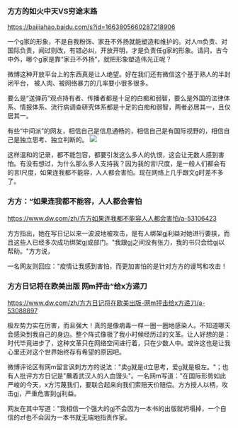 ### 方方的如火中天VS穷途末路
https://baijiahao.baidu.com/s?id=1663805660287218906

一个g家的形象，不是自我粉饰、家丑不外扬就能塑造和维护的。对人m负责、对国际负责，闻过则改，有错必纠，开放开明，才是负责任g家的形象。请问，古今中外，哪个g家是靠“家丑不外扬”，就把形象塑造伟光正呢？

微博这种开放平台上的东西真是让人绝望。好在我们还有微信这个基于熟人的半封闭平台， 被人肉、被网络暴力的几率要小很多很多。

要么是“送弹药”观点持有者、传播者都是十足的白痴和弱智，要么是外国的法律体系、情报体系、流行病调查研究体系都是十足的白痴和弱智，两者必居其一，且仅居其一。

有些“中间派”的网友，相信自己是信息通畅的，相信自己是有国际视野的，相信自己是独立思考、独立判断的。
![](https://pics3.baidu.com/feed/5243fbf2b2119313c6a9417086208dd190238d23.jpeg?token=0390fe5ec0fce820828d04821a785997)

这样温和的记录，都不能包容，都要引发这么多人的仇恨，这会让无数人感到害怕。有没有想过，为什么那么多人支持我？因为我的言l尺度，是一般人们都会有的言l尺度，如果连我都不能容，人人都会害怕。现在网络上几乎跟文g时差不多了。

### 方方：“如果连我都不能容，人人都会害怕
https://www.dw.com/zh/方方如果连我都不能容人人都会害怕/a-53106423

方方指出，她在写日记以来一波波地被攻击，是有人绑架gj利益对她进行要挟，而且这些人已经多次成功绑架gj或部门。"我跟gj之间没有张力，我的书只会给gj以帮助。"方方说，

一名网友则回应：“疫情让我感到害怕，而更加害怕的是针对方方的谩骂和攻击！

### 方方日记将在欧美出版 网m抨击“给x方递刀
https://www.dw.com/zh/方方日记将在欧美出版-网m抨击给x方递刀/a-53088897

极左势力实在厉害，而且强大！真的是像病毒一样一圈一圈地感染人。不知道哪天会感染到我自己的身边。整个阵式像极了我小时候经历过的文革。让人好想的是：时代毕竟进步了，这种文革只在网络空间进行着，只在少数人中。或许这也是让我心里还对这个世界始终存有希望的原因吧。

微博评论区有网m留言讽刺方方的说法："卖g就是d立思考，爱g就是极左。"；也有人批评方方日记是"蘸着武汉人的人血馒头"。一名网m写道："在国际形势如此严峻的今天，x方污蔑我们，要联合起来向我们索赔天价赔偿。方方授人以柄，攻击gj，严重危害到gj利益。

网友在其中写道："我相信一个强大的gj不会因为一本书的出版就坍塌掉，一个自信的zf也不会因为一本书就无端地指责作家。

